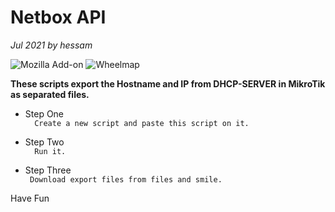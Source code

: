 # Netbox API
_Jul 2021 by hessam_

![Mozilla Add-on](https://img.shields.io/amo/stars/dustman?style=plastic)
![Wheelmap](https://img.shields.io/wheelmap/a/26699541?style=plastic)


**These scripts export the Hostname and IP from DHCP-SERVER in MikroTik as separated files.**   


- Step One  
```  Create a new script and paste this script on it.```  

- Step Two  
```  Run it.```    

- Step Three   
``` Download export files from files and smile.```


Have Fun



